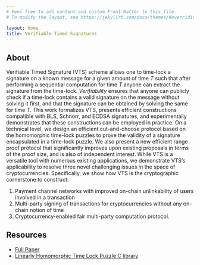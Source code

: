 ```yaml
---
# Feel free to add content and custom Front Matter to this file.
# To modify the layout, see https://jekyllrb.com/docs/themes/#overriding-theme-defaults

layout: home
title: Verifiable Timed Signatures
---
```


## About

Verifiable Timed Signature (VTS) scheme allows one to time-lock a signature on a
known message for a given amount of time *T* such that after performing a sequential
computation for time *T* anyone can extract the signature from the time-lock.
*Verifiability* ensures that anyone can publicly check if a time-lock contains
a valid signature on the message without solving it first, and that the signature
can be obtained by solving the same for time *T*. This work formalizes VTS, presents
efficient constructions compatible with BLS, Schnorr, and ECDSA signatures, and
experimentally demonstrates that these constructions can be employed
in practice. On a technical level, we design an efficient cut-and-choose protocol
based on the homomorphic time-lock puzzles to prove the validity of a signature
encapsulated in a time-lock puzzle. We also present a new efficient range
proof protocol that significantly improves upon existing proposals in terms of
the proof size, and is also of independent interest. While VTS is a versatile tool
with numerous existing applications, we demonstrate VTS’s applicability to
resolve three novel challenging issues in the space of cryptocurrencies.
Specifically, we show how VTS is the cryptographic cornerstone to construct: 
1. Payment channel networks with improved on-chain unlinkability of users involved
in a transaction 
2. Multi-party signing of transactions for cryptocurrencies without any on-chain notion of time 
3. Cryptocurrency-enabled fair multi-party computation protocol.

## Resources

- [Full Paper](/assets/paper.pdf)
- [Linearly Homomorphic Time Lock Puzzle C library](https://github.com/verifiable-timed-signatures/liblhtlp)
